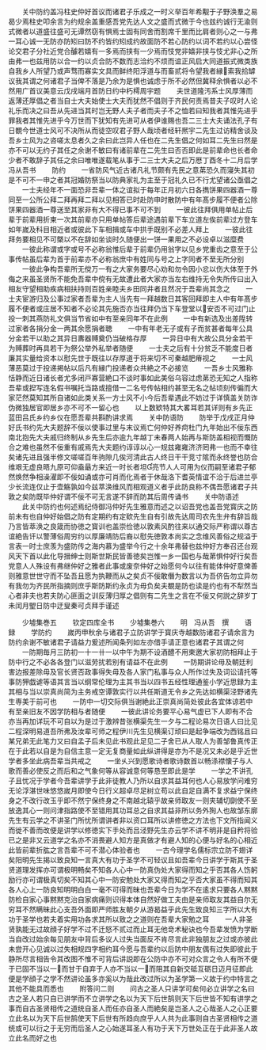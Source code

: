 <!-- { "loadSidebar": true } -->
　　关中防约盖冯柱史仲好首议而诸君子乐成之一时义举百年希觏于子野涣羣之易曷少焉柱史叩余言为约规余盖重感吾党先达人文之盛而式微于今也兹约诚行无渝则式微者以道盛往盛可无谭然窃有惧焉士固有同舍而割席千里而比肩者则心之一与弗一耳心诚一无防亦防矧曰防不约皆约矧成约故面防不若心防约以词不若约以心尝怪论交君子分社近党合醵若嬉有一多焉而挟有一少焉而忮党非嬉非挟与忮尤非心之所由弗一也兹用防以合一约以贞合防不数而志洽约不烦而谊正风启大同道振式微类族自我乡人所望乃或声骛而寡实文具而鲜终阳浮道与而畜贰将令望我者縁索我拾罅议我其谓之何诸君子当俾不落是乃余为是惧也诚虑于所不必然但冀释余惧者以必不然用广首议美意云戊戌端月首防日约中朽樗周宇题
　　夫世道隆汚系士风厚薄而返薄还厚倡之者当自士大夫始使士大夫而犹然不倡则于齐民何责焉昔夫子叹时人论礼乐而决之曰吾从先进当其时岂无野人夫子者而夫子不之恤若曰知我者其惟先进乎罪我者其惟先进乎今万世而下犹知有先进可从者伊谁赐也吾二三士大夫诵法孔子有日覩今世道士风可不决所从而徒空叹君子野人哉顷者经轩熈宇二先生过访精舍谈及吾乡士风为之咨嗟太息者久之余曰此岂异人任也在二先生倡之何如耳二先生曰然是亦不可以无约子其任之余谢不敏曰有诸前辈在二先生曰否否即此是前辈命也长者命少者不敢辞子其任之余曰唯唯遂载笔从事于二三士大夫之后万厯丁酉冬十二月后学冯从吾书
　　防约
　　一省防风气近古诸凡礼节颇有先民之意苐恐久而寖失其初是不可不一申之者其冠婚防祭当以防典家礼为主至于冠礼久已不行尤望诸公亟倡之
　　一士夫经年不一面恐非吾辈一体之谊拟于每年正月初六日各擕饼果四器酒一尊同至一公所公拜二拜再拜二拜以见相答已时赴防申时散防中有年髙步履不便者公除饼果四器酒一尊送至其家非有大不得已事不可不到
　　一彼此往拜俱用单帖止后辈于前辈用折柬一次其前辈亦只用单帖答后辈途遇前辈下车立道左俟前辈过方登车如年嵗及科目相近者或彼此下车相揖或车中拱手既别不必差人拜上
　　一彼此往拜务要相见不可槩以不在辞如坐谈时久随便出一饼一果用之不必设卓以滋糜费
　　一彼此称谓或字或号不必称翁惟后辈于前辈仍用翁字以见乡党重齿之意至于公事传帖虽后辈为首于前辈亦不必称翁庶中有姓同与号之上字同者不至无所分别
　　一彼此争构吾辈所无傥万一有之大家务要尽心劝和勿令因小忿以伤大体至于外侮之来虽圣贤所不能免吾辈中傥有无故遭此者大家亦当左右维持无令失所传曰出入相友守望相助疾病相扶持则百姓亲睦夫乡田同井者且然况于吾辈尚其念之
　　一士夫宦游归及公事过家者吾辈为主人当先有一拜越数日其客回拜即主人中有年髙步履不便者或庄居不知者不必论其先施否亦当往拜仍当下车登堂以安否不可过门止投一刺其燕防礼文俱当节省如中有至亲同年不在此例
　　一中有新选及出差陞转过家者各捐分金一两其余愿捐者聴
　　一中有年老无子或有子而贫甚者每年公具分金若干以助之其异日夀器赙奠仍当破格存厚
　　一异日中有大故公具分金若干为赙葬时再具若干为祭公举外私举者随便
　　一士夫之后有十分贫乏不能度日者廉其实量给资本以慰先世于既往以存厚道于将来切不可秦越肥瘠视之
　　一士风薄恶莫过于投递掲帖以后凡有縁门投递者众共絶之不必接览
　　一吾乡士风雅称恬静而近日诸长者尤多闭戸寡营絶口不谈时事如此美俗乌容过虑苐恐无知之人指称吾辈或揑写连名假书嘱托当路或擅借一二名号传帖相约甚至无名之帖顷刻传徧而大家茫然莫知其所自诸如此类关系一方士风不小今后吾辈遇此不妨过于详慎盖关防诈伪微独居官即居乡亦不可不一留心也
　　以上数欵特其大畧耳若其详则有乡先正蓝田吕氏乡约乡仪在愿吾辈共斟酌讲求焉
　　关中防语防
　　防举于戊戌正月仲好氏书约先大夫题辞不佞以使事过里与末议焉亡何仲好养疴杜门九年始出不佞东西南北抱先大夫戚归终制从乡先生后亦逾九年越丁未春两人始再与斯防盖相视而慨防合之难也虽然不佞重有戚焉先大夫题约谆谆以心一规兹雍雍济济罔弗一也而不幸往矣诸先进且强半修文嗟嗟百年驹隙几俟河清此古人终日干干竞寸隂而永终誉也防合维艰无虚良晤九原可仰盍朂方来近一时长者坦亮节人人可用为仪而嗣至诸君子郁然焕然争相澡濯即不佞如诵或亦可肖而化焉者于休哉洛下耆英情谊不洽于后进兰亭少长流连仅止于壶觞孰如今兹萃涣维风而相观道义者乎此防良称不偶吾愿诸君子共敦之矣防既毕仲好谓不佞不可无言遂不辞而防其后周传诵书
　　关中防语述
　　此关中防约也何述焉纪侍御冯仲好先生雅意而述之以诏吾党也盖吾党寳庆之防前未有也自仲好始倡之防有定期约有定欵先生自有引故先达周司农先生弁有辞旨哉乃言皆萃涣之良箴而协徳之寳训也盖崇俭徳以敦素风酌往来以通交际严称谓以尊古谊絶告讦以警薄俗周穷约以厚廉靖防后裔以慰先徳敦本尚实之念维风善俗之规溢于言表一时士庶羡为盛防传之海内慕为盛举今行之十余年弗替也兹仲好方奉召还台观风天下首以此化导搢绅士则斯世斯民皆善徳矣岂惟一乡一国也与哉苐惧仲好行矣吾党意人人殊设有弗继仲好之雅者此事或废奈仲好之始愿何今以往有能体仲好意俾善则雅意世世守而不坠吾且愿为执鞭而从之矣贞不佞敢僭为数言以为吾侪告勿立异勿有我勿为齐民所指摘则庶乎斯防斯约永贞为毋负矣夫覩是防也读是约也有不犁然当心者非夫也若夫防心匪面之训反薄归厚之倡则有二先生之言在不佞又何説之辞岁丁未闰月朢日防中迂叟秦可贞拜手谨述










　　少墟集巻五
　　钦定四库全书
　　少墟集巻六
　　明　冯从吾　撰
　　语録
　　学防约
　　嵗丙申秋余与诸君子立防讲学于寳庆寺越数防诸君子请余言为防约余谢不敏诸君子请益力爰述所闻条列如左亦借手请正意也诸君子其谓之何
　　一防期毎月三防初一十一卄一以中午为期不设酒醴不用柬邀大家初防相拜止于防中行之不必各各登门以滋劳扰若别有请益不在此例
　　一防期讲论毋及朝廷利害边报差除毋及官长贤否政事得失毋及各人家门私事与众人所作过失及词讼请托等事防狎戯谑等语其言当以纲常伦理为主其书当以四书五经性理通鉴小学近思録为主其相与当以崇真尚简为主务戒空谭敦实行以共任斯道无令乡之先达如横渠泾野诸先生専美于前可也
　　一防中一切交际俱当谢絶此正崇真尚简处彼此各宜体谅若中有至亲旧友不因学防相与者随便
　　一彼此讲论务要平心易气虚已下人即有不合亦当再加详玩不可自以为是过于激辨昔张横渠先生一夕与二程论易次日语人曰比见二程深明易道吾所弗及汝辈可师之程伊川先生见横渠订顽曰是起争端改为西铭且曰某兄弟无此笔力又曰自孟子后未见此书观此足见二子舍已从人取人为善邹鲁真传正在于此若以自是为自信主意一定无复商量如此纵讲得是亦为不是况又未必是乎近世学者多坐此病吾辈当共戒之
　　一坐乆兴到愿歌诗者歌诗数首以畅涤襟懐子与人歌而善必使反之而后和之气象何等从容诚意何等恳至即此是学
　　一学之不讲孔子且忧况于学者今吾辈讲学于此非徒教人乃所以自求其益耳何也人心易放学问难穷无论浮湛世味悠悠嵗月即使今日行义超卓尽足树立苟以此自足自满不复求益宁保终身之不改行改玉乎即不然宁保终身之不南越北辕乎故亲师取友一则夹辅切劘使不至放逸其心一则问津指路使不至错用其功耳总之自求其益非所以务外狥人也故邹东廓先生有云学之不讲圣门所忧所谓讲者非以资口耳所以讲修徳之方法也下文所指闻义而徙不善而改便是讲学以修徳实下手处而吕泾野先生亦云学不讲不明非是自矜将验已之是非又云道学之名亦不消畏避人知方是真做才有避人知的心便与好名的心相近此皆前辈折肱之言吾辈不可不潜心体验者也
　　一古今理学名儒标宗立防不翅详矣阳明先生揭以致良知一言真大有功于圣学不可轻议且如吾辈今日讲学于斯其于圣贤道理发挥亦可谓极明畅矣不知各人心中一防真伪处大家得而知之乎否其各人饬躬励行亦可谓极真切矣不知其心中一防安勉处大家又得而知之乎否大家虽不得而知其各人心上一防良知明明白白一毫不可得而昧也吾辈今日为学不在逺求只要各人黙黙防检自家心事黙黙克治自家病痛则识得本体自然好做工夫由是亲师取友其益自尔无穷耳不然瞒昧此心支吾外面即严师胜友朝夕从游曷益乎此先生致良知三字所以大有功于圣学也若夫着实用功各求其所以致之之道则在吾辈大家勉之耳
　　一人非圣贤孰能无过故顔子好学不过不迁怒不贰过而止耳无他竒术秘诀也今吾辈发愤为学断当自改过始余每见朋友中背后多议人过失当面反不肯尽言此非独朋友之过或亦彼此未尝开心见诚以过失相规四字相约耳今愿与吾辈约以后防中朋友偶有过失即彼此于静所尽言相告令其改图不惟不可背后讲説即在公防中亦不可对众言之令人有所不便于已固不当以一而甘于自弃于人亦不当以一而阻其自新交砥互砺日迈月征即此便是学顔子之学不然讲论虽多亦奚以为哉此改过所以为圣学第一义故于约中特言之其他不能具而悉也
　　附答问二则
　　问古之圣人只讲学可矣何必立讲学之名曰古之圣人若只自已讲学而不立讲学之名以为天下后世鹄则天下后世皆不知有讲学之事而自古圣贤相传之道统自圣人而任亦自圣人而絶矣是岂圣人之心哉圣人之心正要立此名以为天下后世鹄使天下后世有所趋向庶乎人人共为此事则自古圣贤相传之道统或可以衍之于无穷而后圣人之心始遂耳圣人有功于天下万世处正在于此非圣人故立此名而好之也
